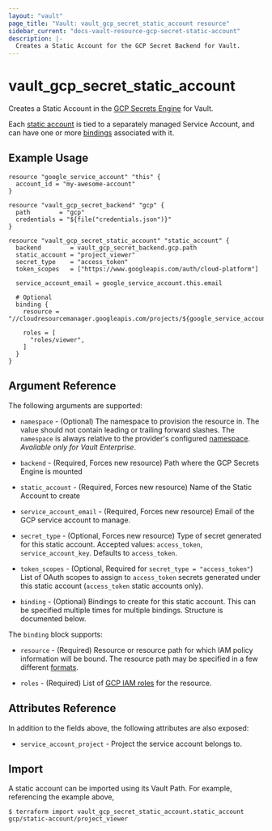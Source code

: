 ```yaml
---
layout: "vault"
page_title: "Vault: vault_gcp_secret_static_account resource"
sidebar_current: "docs-vault-resource-gcp-secret-static-account"
description: |-
  Creates a Static Account for the GCP Secret Backend for Vault.
---
```


# vault\_gcp\_secret\_static\_account

Creates a Static Account in the [GCP Secrets Engine](https://www.vaultproject.io/docs/secrets/gcp/index.html) for Vault.

Each [static account](https://www.vaultproject.io/docs/secrets/gcp/index.html#static-accounts) is tied to a separately managed
Service Account, and can have one or more [bindings](https://www.vaultproject.io/docs/secrets/gcp/index.html#bindings) associated with it.

## Example Usage

```hcl
resource "google_service_account" "this" {
  account_id = "my-awesome-account"
}

resource "vault_gcp_secret_backend" "gcp" {
  path        = "gcp"
  credentials = "${file("credentials.json")}"
}

resource "vault_gcp_secret_static_account" "static_account" {
  backend        = vault_gcp_secret_backend.gcp.path
  static_account = "project_viewer"
  secret_type    = "access_token"
  token_scopes   = ["https://www.googleapis.com/auth/cloud-platform"]

  service_account_email = google_service_account.this.email

  # Optional
  binding {
    resource = "//cloudresourcemanager.googleapis.com/projects/${google_service_account.this.project}"

    roles = [
      "roles/viewer",
    ]
  }
}
```

## Argument Reference

The following arguments are supported:

* `namespace` - (Optional) The namespace to provision the resource in.
  The value should not contain leading or trailing forward slashes.
  The `namespace` is always relative to the provider's configured [namespace](/docs/providers/vault#namespace).
   *Available only for Vault Enterprise*.

* `backend` - (Required, Forces new resource) Path where the GCP Secrets Engine is mounted

* `static_account` - (Required, Forces new resource) Name of the Static Account to create

* `service_account_email` - (Required, Forces new resource) Email of the GCP service account to manage.

* `secret_type` - (Optional, Forces new resource) Type of secret generated for this static account. Accepted values: `access_token`, `service_account_key`. Defaults to `access_token`.

* `token_scopes` - (Optional, Required for `secret_type = "access_token"`) List of OAuth scopes to assign to `access_token` secrets generated under this static account (`access_token` static accounts only).

* `binding` - (Optional) Bindings to create for this static account. This can be specified multiple times for multiple bindings. Structure is documented below.

The `binding` block supports:

* `resource` - (Required) Resource or resource path for which IAM policy information will be bound. The resource path may be specified in a few different [formats](https://www.vaultproject.io/docs/secrets/gcp/index.html#bindings).

* `roles` - (Required) List of [GCP IAM roles](https://cloud.google.com/iam/docs/understanding-roles) for the resource.

## Attributes Reference

In addition to the fields above, the following attributes are also exposed:

* `service_account_project` - Project the service account belongs to.

## Import

A static account can be imported using its Vault Path. For example, referencing the example above,

```
$ terraform import vault_gcp_secret_static_account.static_account gcp/static-account/project_viewer
```
